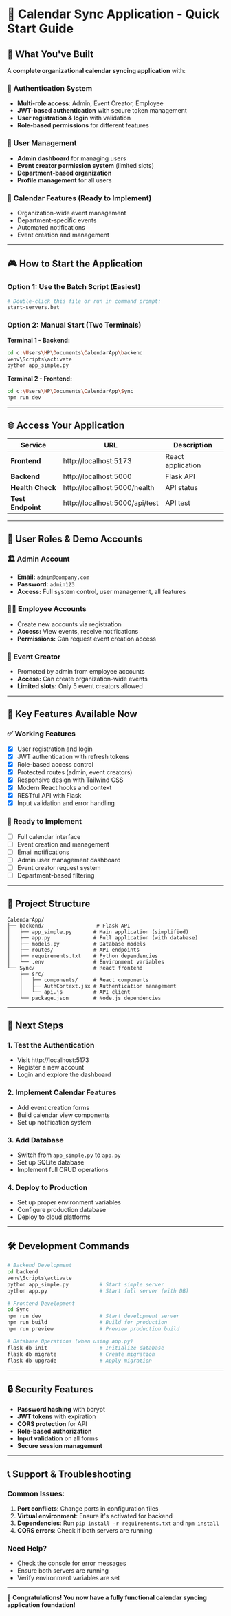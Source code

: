 # 🎯 Calendar Sync Application - Quick Start Guide

## 🚀 What You've Built

A **complete organizational calendar syncing application** with:

### 🔐 **Authentication System**

- **Multi-role access**: Admin, Event Creator, Employee
- **JWT-based authentication** with secure token management
- **User registration & login** with validation
- **Role-based permissions** for different features

### 👥 **User Management**

- **Admin dashboard** for managing users
- **Event creator permission system** (limited slots)
- **Department-based organization**
- **Profile management** for all users

### 📅 **Calendar Features** (Ready to Implement)

- Organization-wide event management
- Department-specific events
- Automated notifications
- Event creation and management

---

## 🎮 How to Start the Application

### Option 1: Use the Batch Script (Easiest)

```bash
# Double-click this file or run in command prompt:
start-servers.bat
```

### Option 2: Manual Start (Two Terminals)

**Terminal 1 - Backend:**

```bash
cd c:\Users\HP\Documents\CalendarApp\backend
venv\Scripts\activate
python app_simple.py
```

**Terminal 2 - Frontend:**

```bash
cd c:\Users\HP\Documents\CalendarApp\Sync
npm run dev
```

---

## 🌐 Access Your Application

| Service           | URL                            | Description       |
| ----------------- | ------------------------------ | ----------------- |
| **Frontend**      | http://localhost:5173          | React application |
| **Backend**       | http://localhost:5000          | Flask API         |
| **Health Check**  | http://localhost:5000/health   | API status        |
| **Test Endpoint** | http://localhost:5000/api/test | API test          |

---

## 👤 User Roles & Demo Accounts

### 🏛️ **Admin Account**

- **Email:** `admin@company.com`
- **Password:** `admin123`
- **Access:** Full system control, user management, all features

### 👨‍💼 **Employee Accounts**

- Create new accounts via registration
- **Access:** View events, receive notifications
- **Permissions:** Can request event creation access

### 📝 **Event Creator**

- Promoted by admin from employee accounts
- **Access:** Can create organization-wide events
- **Limited slots:** Only 5 event creators allowed

---

## 🎯 Key Features Available Now

### ✅ **Working Features**

- [x] User registration and login
- [x] JWT authentication with refresh tokens
- [x] Role-based access control
- [x] Protected routes (admin, event creators)
- [x] Responsive design with Tailwind CSS
- [x] Modern React hooks and context
- [x] RESTful API with Flask
- [x] Input validation and error handling

### 🚧 **Ready to Implement**

- [ ] Full calendar interface
- [ ] Event creation and management
- [ ] Email notifications
- [ ] Admin user management dashboard
- [ ] Event creator request system
- [ ] Department-based filtering

---

## 🔧 Project Structure

```
CalendarApp/
├── backend/                 # Flask API
│   ├── app_simple.py       # Main application (simplified)
│   ├── app.py              # Full application (with database)
│   ├── models.py           # Database models
│   ├── routes/             # API endpoints
│   ├── requirements.txt    # Python dependencies
│   └── .env                # Environment variables
└── Sync/                   # React frontend
    ├── src/
    │   ├── components/     # React components
    │   ├── AuthContext.jsx # Authentication management
    │   └── api.js          # API client
    └── package.json        # Node.js dependencies
```

---

## 🎉 Next Steps

### 1. **Test the Authentication**

- Visit http://localhost:5173
- Register a new account
- Login and explore the dashboard

### 2. **Implement Calendar Features**

- Add event creation forms
- Build calendar view components
- Set up notification system

### 3. **Add Database**

- Switch from `app_simple.py` to `app.py`
- Set up SQLite database
- Implement full CRUD operations

### 4. **Deploy to Production**

- Set up proper environment variables
- Configure production database
- Deploy to cloud platforms

---

## 🛠️ Development Commands

```bash
# Backend Development
cd backend
venv\Scripts\activate
python app_simple.py          # Start simple server
python app.py                 # Start full server (with DB)

# Frontend Development
cd Sync
npm run dev                   # Start development server
npm run build                 # Build for production
npm run preview               # Preview production build

# Database Operations (when using app.py)
flask db init                 # Initialize database
flask db migrate              # Create migration
flask db upgrade              # Apply migration
```

---

## 🔒 Security Features

- **Password hashing** with bcrypt
- **JWT tokens** with expiration
- **CORS protection** for API
- **Role-based authorization**
- **Input validation** on all forms
- **Secure session management**

---

## 📞 Support & Troubleshooting

### Common Issues:

1. **Port conflicts**: Change ports in configuration files
2. **Virtual environment**: Ensure it's activated for backend
3. **Dependencies**: Run `pip install -r requirements.txt` and `npm install`
4. **CORS errors**: Check if both servers are running

### Need Help?

- Check the console for error messages
- Ensure both servers are running
- Verify environment variables are set

---

**🎊 Congratulations! You now have a fully functional calendar syncing application foundation!**
